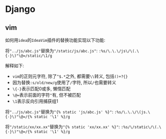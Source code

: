 # Django

## vim

如何用`idea`的`IdeaVim`插件的替换功能实现以下功能:

将`"../js/abc.js"`替换为`"/static/js/abc.js"`: `:%s/\.\.\/js\/\(.\{-}\)"\@=/static/\1/g`

解释如下:
* `vim`的正则元字符, 除了`^$.*`之外, 都需要`\\`转义, 包括`()+?{}`
* 因为替换`:s/old/new/g`使用了`/`字符, 所以`/`也需要转义
* `\{-}`表示匹配0或多, 懒惰匹配
* `\@=`表示前面的字符`"`有, 但不被匹配
* `\1`表示反向引用捕获组1

将`"../js/abc.js"`替换为`"{% static 'js/abc.js' %}"`: `:%s/\.\.\/\(js.\{-}\)"\@=/{% static '\1' %}/g`

将`"/static/xx/xx.xx"`替换为`"{% static 'xx/xx.xx' %}"`: `:%s/\/static\/\(.\{-}\)"\@=/{% static '\1' %}/g`
